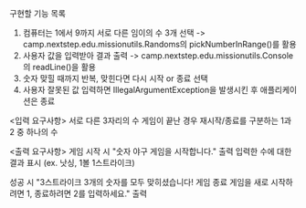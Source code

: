 구현할 기능 목록
1. 컴퓨터는 1에서 9까지 서로 다른 임이의 수 3개 선택 -> camp.nextstep.edu.missionutils.Randoms의 pickNumberInRange()를 활용
2. 사용자 값을 입력받아 결과 출력 -> camp.nextstep.edu.missionutils.Console의 readLine()을 활용
3. 숫자 맞힐 때까지 반복, 맞힌다면 다시 시작 or 종료 선택
4. 사용자 잘못된 값 입력하면 IllegalArgumentException을 발생시킨 후 애플리케이션은 종료

<입력 요구사항>
서로 다른 3자리의 수
게임이 끝난 경우 재시작/종료를 구분하는 1과 2 중 하나의 수

<출력 요구사항>
게임 시작 시 "숫자 야구 게임을 시작합니다." 출력
입력한 수에 대한 결과 표시 (ex. 낫싱, 1볼 1스트라이크)

성공 시
"3스트라이크
3개의 숫자를 모두 맞히셨습니다! 게임 종료
게임을 새로 시작하려면 1, 종료하려면 2를 입력하세요." 출력
